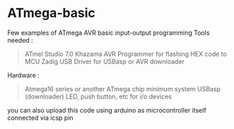 # ATmega-basic
Few examples of ATmega AVR basic input-output programming
Tools needed :
> ATmel Studio 7.0
> Khazama AVR Programmer for flashing HEX code to MCU
> Zadig USB Driver for USBasp or AVR downloader 

Hardware : 
> Atmega16 series or another ATmega chip minimum system
> USBasp (downloader)
> LED, push button, etc for i/o devices

you can also upload this code using arduino as microcontroller itself connected via icsp pin
